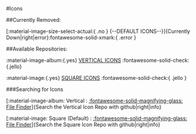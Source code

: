 #Icons

##Currently Removed:

[:material-image-size-select-actual:{ .no } {--DEFAULT ICONS--}]{Currently Down|right|error}:fontawesome-solid-xmark:{ .error }
   
##Available Repositories:
   
:material-image-album:{.yes} [VERTICAL ICONS](https://github.com/sodasoba1/NSW-Custom-Game-Icons/tree/main/Vertical) :fontawesome-solid-check:{.jello}   

:material-image:{.yes}  [SQUARE ICONS](https://github.com/sodasoba1/NSW-Custom-Game-Icons-square/tree/main/Default) :fontawesome-solid-check:{ .jello }  

###Searching for Icons

 [:material-image-album: Vertical : [:fontawesome-solid-magnifying-glass: File Finder](https://github.com/sodasoba1/NSW-Custom-Game-Icons/find/main)]{Search the Vertical Icon Repo with github|right|info}
 
 [:material-image: Square (Default) : [:fontawesome-solid-magnifying-glass: File Finder](https://github.com/sodasoba1/NSW-Custom-Game-Icons-square/find/main)]{Search the Square Icon Repo with github|right|info}